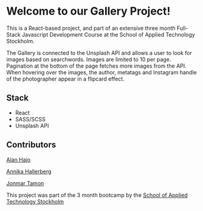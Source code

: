 # Welcome to our Gallery Project! 

This is a React-based project, and part of an extensive three month Full-Stack Javascript Development Course at the School of Applied Technology Stockholm. 

The Gallery is connected to the Unsplash API and allows a user to look for images based on searchwords. Images are limited to 10 per page. Pagination at the bottom of the page fetches more images from the API. When hovering over the images, the author, metatags and Instagram handle of the photographer appear in a flipcard effect.

## Stack

- React
- SASS/SCSS
- Unsplash API

## Contributors

[Alan Hajo](https://github.com/AlanoxSwe)

[Annika Hallerberg](https://github.com/annika-works)

[Jonmar Tamon](https://github.com/mar-veloper)

This project was part of the 3 month bootcamp by the [School of Applied Technology Stockholm](www.salt.study)
